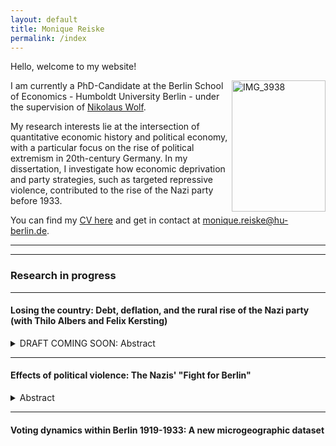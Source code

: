 ```yaml
---
layout: default
title: Monique Reiske
permalink: /index
---
```


Hello, welcome to my website!

<img align="right" src="./assets/images/IMG_3938.jpeg" alt="IMG_3938" width="150" height="210" >

I am currently a PhD-Candidate at the Berlin School of Economics - Humboldt University Berlin - under the supervision of <a href="https://sites.google.com/site/nikolauswolf01" target="_blank" rel="noopener noreferrer"> Nikolaus Wolf</a>.

My research interests lie at the intersection of quantitative economic history and political economy, with a particular focus on the rise of political extremism in 20th-century Germany. 
In my dissertation, I investigate how economic deprivation and party strategies, such as targeted repressive violence, contributed to the rise of the Nazi party before 1933.

You can find my <a href="pdfs/CV_Monique_Reiske.pdf" target="_blank" rel="noopener noreferrer"> CV here</a> and get in contact at <a href="mailto:monique.reiske@hu-berlin.de">monique.reiske@hu-berlin.de</a>.

***
***

### Research in progress

***

#### Losing the country: Debt, deflation, and the rural rise of the Nazi party (with Thilo Albers and Felix Kersting) 
<details><summary>DRAFT COMING SOON: Abstract</summary>
    <p align="justify">Using interwar German agriculture as a case, this paper explores the economic and political cost of debt deflation. We first characterize the change in farmers' leverage by employing a decomposition, documenting systematic differences of its drivers between the period of debt accumulation (1924-1928) and the period of debt deflation (1929-1932).  We construct exogenous exposure measures to debt uptake and deflation for the two respective periods, which allow us to  elicit their impact on economic destitution and voting. While rapid debt accumulation triggered discontent,  the Nazi party was only able to unify the rural protest vote in the 1930s. We show that the exposure to debt deflation can explain both the cross-sectional variation as well as the NSDAP's higher vote share among the rural vis-à-vis the urban electorate. In light of the failed economic policy attempts of centrist parties before the Nazis' ascension to power, we posit that the only viable solution to the debt deflation problem would have been a devaluation of the currency. </p>
</details>

***

#### Effects of political violence: The Nazis' "Fight for Berlin"
<details><summary>Abstract</summary>
    <p align="justify">Under which circumstances can a violent movement succeed in attracting new members and quelling opposition and when does it create backlash? To address these questions, I examine the Nazis’ “Fight for Berlin” between 1928 and 1933. Particularly in the capital city, establishing control over opposition strongholds was a central strategic objective for the Nazi party to suppress protest in case of its ascension to power. For this purpose, the stormtroopers - the NSDAP’s fighting force and under its directive - initiated a sustained campaign of establishing permanent operational bases in predominantly Communist areas. These so-called ‘Sturmlokale’ served as launching points for confrontations with the political enemy and thus introduced a sustained increase of violence into the respective neighborhoods. 

In this article, I proceed in three steps: First, I show how the stormtroopers successfully expanded into opposition strongholds between 1928 and 1932 and how they strategically positioned themselves closely to Communist meeting places and police stations. Second, I show that increased Nazi presence did in fact lead to more violent incidents in surrounding areas. Third, I investigate the effects of Nazi presence on subsequent election results and explore potential heterogeneity along local Communist strength and police activity. 

To pinpoint the exact place and timing of stormtrooper presence, I build on previous historical research by cross-referencing information extracted from NS sources with police archives. Similarly, I build detailed point data on Communist meeting places and police stations. Combined with an original data set of Weimar-era election results on the precinct level and equally granular economic information, such as floor prices, this allows me to trace the strategic interactions of the three relevant groups. For identification, I additionally exploit the fact that the stormtroopers chose the locations of their operational bases with a preference for pubs situated on street corners to ensure visibility and readiness for potential confrontations. This allows me to construct a measure of expected exposure to political violence on the precinct level to gauge the causal impact of actual exposure.  </p>
</details>

***

#### Voting dynamics within Berlin 1919-1933: A new microgeographic dataset
